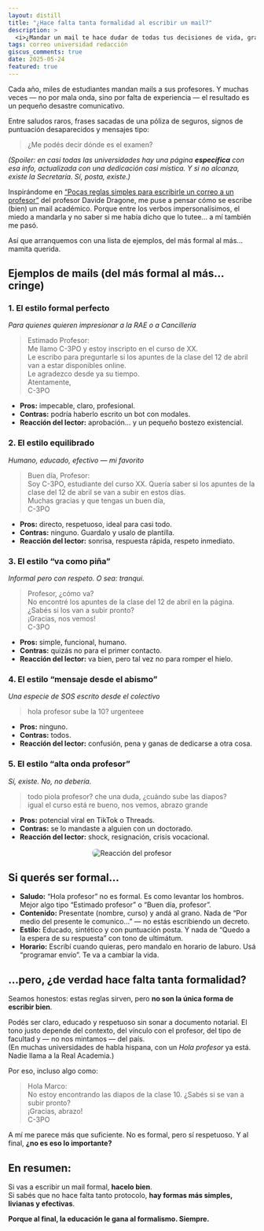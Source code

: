 ```yaml
---
layout: distill
title: "¿Hace falta tanta formalidad al escribir un mail?"
description: >
  <i>¿Mandar un mail te hace dudar de todas tus decisiones de vida, gramaticales y académicas? Acá vas a encontrar ejemplos reales (y trágicos), consejos prácticos, y una regla clave: la educación siempre le gana al formalismo.</i>
tags: correo universidad redacción
giscus_comments: true
date: 2025-05-24
featured: true
---
```


Cada año, miles de estudiantes mandan mails a sus profesores. Y muchas veces — no por mala onda, sino por falta de experiencia — el resultado es un pequeño desastre comunicativo.

Entre saludos raros, frases sacadas de una póliza de seguros, signos de puntuación desaparecidos y mensajes tipo:

> ¿Me podés decir dónde es el examen?

<em>(Spoiler: en casi todas las universidades hay una página <strong>específica</strong> con esa info, actualizada con una dedicación casi mística. Y si no alcanza, existe la Secretaría. Sí, posta, existe.)</em>

Inspirándome en <a href="https://sites.google.com/site/davidedragone/scrivere-una-mail" target="_blank" rel="noopener noreferrer">“Pocas reglas simples para escribirle un correo a un profesor”</a> del profesor Davide Dragone, me puse a pensar cómo se escribe (bien) un mail académico. Porque entre los verbos impersonalísimos, el miedo a mandarla y no saber si me había dicho que lo tutee… a mí también me pasó.

Así que arranquemos con una lista de ejemplos, del más formal al más... mamita querida.

## Ejemplos de mails (del más formal al más… cringe)

<h3>1. El estilo formal perfecto</h3>
<em>Para quienes quieren impresionar a la RAE o a Cancillería</em>

> Estimado Profesor:<br>
> Me llamo C-3PO y estoy inscripto en el curso de XX.<br>
> Le escribo para preguntarle si los apuntes de la clase del 12 de abril van a estar disponibles online.<br>
> Le agradezco desde ya su tiempo.<br>
> Atentamente,<br>
> C-3PO

<ul>
  <li><strong>Pros:</strong> impecable, claro, profesional.</li>
  <li><strong>Contras:</strong> podría haberlo escrito un bot con modales.</li>
  <li><strong>Reacción del lector:</strong> aprobación… y un pequeño bostezo existencial.</li>
</ul>

<h3>2. El estilo equilibrado</h3>
<em>Humano, educado, efectivo — mi favorito</em>

> Buen día, Profesor:<br>
> Soy C-3PO, estudiante del curso XX. Quería saber si los apuntes de la clase del 12 de abril se van a subir en estos días.<br>
> Muchas gracias y que tengas un buen día,<br>
> C-3PO

<ul>
  <li><strong>Pros:</strong> directo, respetuoso, ideal para casi todo.</li>
  <li><strong>Contras:</strong> ninguno. Guardalo y usalo de plantilla.</li>
  <li><strong>Reacción del lector:</strong> sonrisa, respuesta rápida, respeto inmediato.</li>
</ul>

<h3>3. El estilo “va como piña”</h3>
<em>Informal pero con respeto. O sea: tranqui.</em>

> Profesor, ¿cómo va?<br>
> No encontré los apuntes de la clase del 12 de abril en la página. ¿Sabés si los van a subir pronto?<br>
> ¡Gracias, nos vemos!<br>
> C-3PO

<ul>
  <li><strong>Pros:</strong> simple, funcional, humano.</li>
  <li><strong>Contras:</strong> quizás no para el primer contacto.</li>
  <li><strong>Reacción del lector:</strong> va bien, pero tal vez no para romper el hielo.</li>
</ul>

<h3>4. El estilo “mensaje desde el abismo”</h3>
<em>Una especie de SOS escrito desde el colectivo</em>

> hola profesor sube la 10? urgenteee

<ul>
  <li><strong>Pros:</strong> ninguno.</li>
  <li><strong>Contras:</strong> todos.</li>
  <li><strong>Reacción del lector:</strong> confusión, pena y ganas de dedicarse a otra cosa.</li>
</ul>

<h3>5. El estilo “alta onda profesor”</h3>
<em>Sí, existe. No, no debería.</em>

> todo piola profesor? che una duda, ¿cuándo sube las diapos?<br>
> igual el curso está re bueno, nos vemos, abrazo grande

<ul>
  <li><strong>Pros:</strong> potencial viral en TikTok o Threads.</li>
  <li><strong>Contras:</strong> se lo mandaste a alguien con un doctorado.</li>
  <li><strong>Reacción del lector:</strong> shock, resignación, crisis vocacional.</li>
</ul>

<div class="gif-container" style="text-align: center; margin-top: 1rem;">
  <img src="https://miro.medium.com/v2/resize:fit:800/format:webp/1*fgp0N1zYOHasw-omAuEVQw.gif" alt="Reacción del profesor" style="max-width: 100%; height: auto; border-radius: 8px;">
</div>

## Si querés ser formal…
<ul>
  <li><strong>Saludo:</strong> “Hola profesor” no es formal. Es como levantar los hombros. Mejor algo tipo “Estimado profesor” o “Buen día, profesor”.</li>
  <li><strong>Contenido:</strong> Presentate (nombre, curso) y andá al grano. Nada de “Por medio del presente le comunico…” — no estás escribiendo un decreto.</li>
  <li><strong>Estilo:</strong> Educado, sintético y con puntuación posta. Y nada de “Quedo a la espera de su respuesta” con tono de ultimátum.</li>
  <li><strong>Horario:</strong> Escribí cuando quieras, pero mandalo en horario de laburo. Usá “programar envío”. Te va a cambiar la vida.</li>
</ul>

## …pero, ¿de verdad hace falta tanta formalidad?

Seamos honestos: estas reglas sirven, pero <strong>no son la única forma de escribir bien</strong>.

Podés ser claro, educado y respetuoso sin sonar a documento notarial. El tono justo depende del contexto, del vínculo con el profesor, del tipo de facultad y — no nos mintamos — del país.  
(En muchas universidades de habla hispana, con un <i>Hola profesor</i> ya está. Nadie llama a la Real Academia.)

Por eso, incluso algo como:

> Hola Marco:<br>
> No estoy encontrando las diapos de la clase 10. ¿Sabés si se van a subir pronto?<br>
> ¡Gracias, abrazo!<br>
> C-3PO

A mí me parece más que suficiente. No es formal, pero sí respetuoso. Y al final, <strong>¿no es eso lo importante?</strong>

## En resumen:

Si vas a escribir un mail formal, <strong>hacelo bien</strong>.  
Si sabés que no hace falta tanto protocolo, <strong>hay formas más simples, livianas y efectivas</strong>.

<strong>Porque al final, la educación le gana al formalismo. Siempre.</strong>
